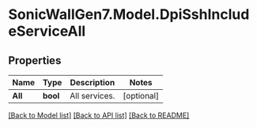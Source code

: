 # SonicWallGen7.Model.DpiSshIncludeServiceAll

## Properties

Name | Type | Description | Notes
------------ | ------------- | ------------- | -------------
**All** | **bool** | All services. | [optional] 

[[Back to Model list]](../README.md#documentation-for-models) [[Back to API list]](../README.md#documentation-for-api-endpoints) [[Back to README]](../README.md)

